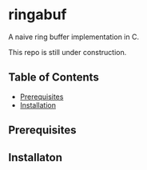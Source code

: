 # ringabuf

A naive ring buffer implementation in C.

This repo is still under construction.

## Table of Contents

+ [Prerequisites](#prerequisites)
+ [Installation](#install)

## Prerequisites <a name = "prerequisites"></a>

## Installaton <a name = "install"></a>
